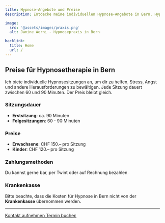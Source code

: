 ```yaml
---
title: Hypnose-Angebote und Preise
description: Entdecke meine individuellen Hypnose-Angebote in Bern. Hypnosetherapie gegen Stress, Ängste und mehr. Kosten werden nicht von der Krankenkasse übernommen.

image:
  src: '@assets/images/praxis.png'
  alt: Janine Aerni - Hypnosepraxis in Bern

backlink:
  title: Home
  url: /
---
```


## Preise für Hypnosetherapie in Bern

Ich biete individuelle Hypnosesitzungen an, um dir zu helfen, Stress, Angst und andere Herausforderungen zu bewältigen. Jede Sitzung dauert zwischen 60 und 90 Minuten. Der Preis bleibt gleich.

### Sitzungsdauer

- **Erstsitzung**: ca. 90 Minuten
- **Folgesitzungen**: 60 - 90 Minuten

### Preise

- **Erwachsene**: CHF 150.– pro Sitzung
- **Kinder**: CHF 120.– pro Sitzung

### Zahlungsmethoden

Du kannst gerne bar, per Twint oder auf Rechnung bezahlen.

### Krankenkasse

Bitte beachte, dass die Kosten für Hypnose in Bern nicht von der **Krankenkasse** übernommen werden.

---

<div class="flex flex-wrap gap-4">
  <a data-umami-event="Abhängigkeiten – Button Kontakt" href="/kontakt/" class="inline-flex items-center justify-center px-6 py-3 text-base leading-tight font-bold text-red-600 bg-transparent border border-red-600 rounded-full transition hover:bg-red-500 hover:text-red-50 no-underline">
    <span>Kontakt aufnehmen</span>
  </a>
  <a
    data-umami-event="Open Calendly – Abhängigkeiten"
    href="https://calendly.com/bern-hypnose/erstsitzung"
    target="_blank"
    class="inline-flex no-prose items-center justify-center px-6 py-3 text-base leading-tight font-bold text-white bg-red-600 border border-red-600 rounded-full transition hover:bg-red-500 hover:text-red-50 no-underline"
  >
    <span>Termin buchen</span>
  </a>
</div>
